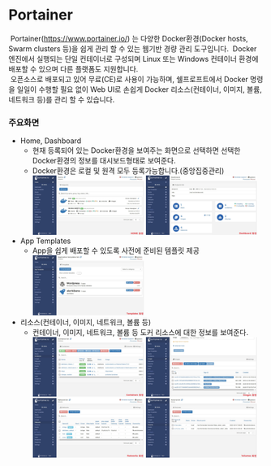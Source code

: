 # Portainer
&nbsp;Portainer(https://www.portainer.io/) 는 다양한 Docker환경(Docker hosts, Swarm clusters 등)을 쉽게 관리 할 수 있는 웹기반 경량 관리 도구입니다.
&nbsp;Docker 엔진에서 실행되는 단일 컨테이너로 구성되며 Linux 또는 Windows 컨테이너 환경에 배포할 수 있으며 다른 플랫폼도 지원합니다.<br/>
&nbsp;오픈소스로 배포되고 있어 무료(CE)로 사용이 가능하며, 쉘프로프트에서 Docker 명령을 일일이 수행할 필요 없이 Web UI로
손쉽게 Docker 리소스(컨테이너, 이미지, 볼륨, 네트워크 등)를 관리 할 수 있습니다.

### 주요화면 
- Home, Dashboard
  - 현재 등록되어 있는 Docker환경을 보여주는 화면으로 선택하면 선택한 Docker환경의 정보를 대시보드형태로 보여준다.
  - Docker환경은 로컬 및 원격 모두 등록가능합니다.(중앙집중관리)<br/>
  <img width="48%" height="50%" src="./image/1.jpg">&nbsp;</img><img width="48%" height="50%" src="./image/2.jpg"></img>
- App Templates
  - App을 쉽게 배포할 수 있도록 사전에 준비된 템플릿 제공<br/>
    <img width="48%" height="50%" src="./image/3.jpg">
- 리소스(컨테이너, 이미지, 네트워크, 볼륨 등)
  - 컨테이너, 이미지, 네트워크, 볼륨 등 도커 리소스에 대한 정보를 보여준다.<br/>
  <img width="48%" height="50%" src="./image/4.jpg">&nbsp;</img><img width="48%" height="50%" src="./image/5.jpg"></img>
  <img width="48%" height="50%" src="./image/6.jpg">&nbsp;</img><img width="48%" height="50%" src="./image/7.jpg"></img>
